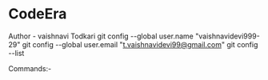 # CodeEra
Author - vaishnavi Todkari
git config --global user.name "vaishnavidevi999-29" 
git config --global user.email "t.vaishnavidevi99@gmail.com"
git config --list


Commands:-
